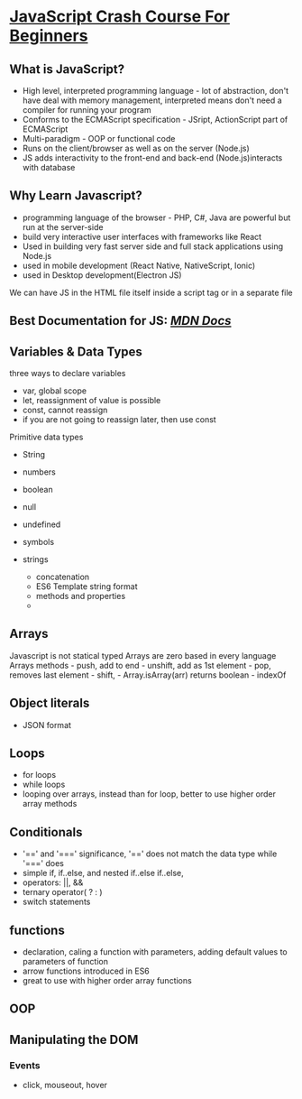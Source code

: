 # [JavaScript Crash Course For Beginners](https://www.youtube.com/watch?v=hdI2bqOjy3c)

## What is JavaScript?
- High level, interpreted programming language - lot of abstraction, don't have deal with memory management, interpreted means don't need a compiler for running your program
- Conforms to the ECMAScript specification - JSript, ActionScript part of ECMAScript
- Multi-paradigm - OOP or functional code
- Runs on the client/browser as well as on the server (Node.js)
- JS adds interactivity to the front-end and back-end (Node.js)interacts with database

## Why Learn Javascript?
- programming language of the browser - PHP, C#, Java are powerful but run at the server-side
- build very interactive user interfaces with frameworks like React
- Used in building very fast server side and full stack applications using Node.js
- used in mobile development (React Native, NativeScript, Ionic)
- used in Desktop development(Electron JS)

We can have JS in the HTML file itself inside a script tag or in a separate file

## **Best Documentation for JS**: [*MDN Docs*](https://developer.mozilla.org/en-US/docs/Web/JavaScript)

## Variables & Data Types
three ways to declare variables
- var, global scope
- let, reassignment of value is possible
- const, cannot reassign
- if you are not going to reassign later, then use const

Primitive data types
- String
- numbers
- boolean
- null
- undefined
- symbols

- strings
    - concatenation
    - ES6 Template string format
    - methods and properties
    - 
## Arrays
Javascript is not statical typed
Arrays are zero based in every language
Arrays methods
    - push, add to end
    - unshift, add as 1st element
    - pop, removes last element
    - shift,
    - Array.isArray(arr) returns boolean
    - indexOf

## Object literals
- JSON format

## Loops
- for loops
- while loops
- looping over arrays, instead than for loop, better to use higher order array methods

## Conditionals
- '==' and '===' significance, '==' does not match the data type while '===' does
- simple if, if..else, and nested if..else if..else,
- operators: ||, &&
- ternary operator( ? : )
- switch statements

## functions
- declaration, caling a function with parameters, adding default values to parameters of function
- arrow functions introduced in ES6
- great to use with higher order array functions

## OOP

## Manipulating the DOM

### Events
- click, mouseout, hover